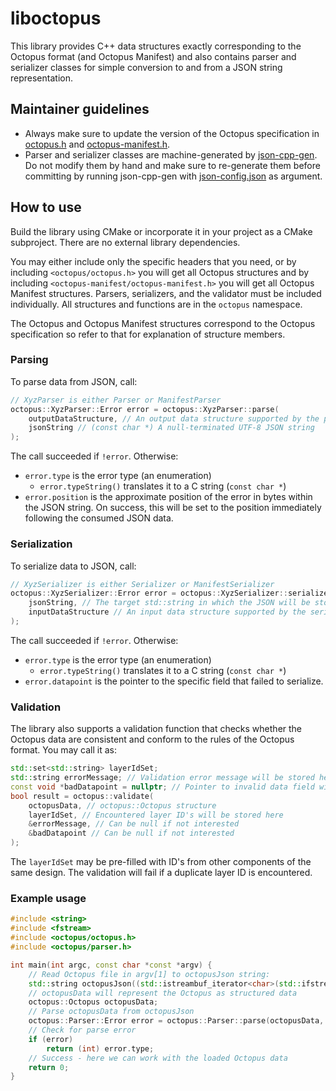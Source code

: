 
# liboctopus

This library provides C++ data structures exactly corresponding to the Octopus format (and Octopus Manifest) and also contains parser and serializer classes for simple conversion to and from a JSON string representation.

## Maintainer guidelines

- Always make sure to update the version of the Octopus specification in [octopus.h](octopus/octopus.h) and [octopus-manifest.h](octopus-manifest/octopus-manifest.h).
- Parser and serializer classes are machine-generated by [json-cpp-gen](https://github.com/Chlumsky/json-cpp-gen). Do not modify them by hand and make sure to re-generate them before committing by running json-cpp-gen with [json-config.json](json-config.json) as argument.

## How to use

Build the library using CMake or incorporate it in your project as a CMake subproject. There are no external library dependencies.

You may either include only the specific headers that you need, or by including `<octopus/octopus.h>` you will get all Octopus structures and by including `<octopus-manifest/octopus-manifest.h>` you will get all Octopus Manifest structures. Parsers, serializers, and the validator must be included individually. All structures and functions are in the `octopus` namespace.

The Octopus and Octopus Manifest structures correspond to the Octopus specification so refer to that for explanation of structure members.

### Parsing

To parse data from JSON, call:

```c++
// XyzParser is either Parser or ManifestParser
octopus::XyzParser::Error error = octopus::XyzParser::parse(
    outputDataStructure, // An output data structure supported by the parser
    jsonString // (const char *) A null-terminated UTF-8 JSON string
);
```

The call succeeded if `!error`. Otherwise:
- `error.type` is the error type (an enumeration)
    - `error.typeString()` translates it to a C string (`const char *`)
- `error.position` is the approximate position of the error in bytes within the JSON string. On success, this will be set to the position immediately following the consumed JSON data.

### Serialization

To serialize data to JSON, call:

```c++
// XyzSerializer is either Serializer or ManifestSerializer
octopus::XyzSerializer::Error error = octopus::XyzSerializer::serialize(
    jsonString, // The target std::string in which the JSON will be stored
    inputDataStructure // An input data structure supported by the serializer
);
```

The call succeeded if `!error`. Otherwise:
- `error.type` is the error type (an enumeration)
    - `error.typeString()` translates it to a C string (`const char *`)
- `error.datapoint` is the pointer to the specific field that failed to serialize.

### Validation

The library also supports a validation function that checks whether the Octopus data are consistent and conform to the rules of the Octopus format. You may call it as:

```c++
std::set<std::string> layerIdSet;
std::string errorMessage; // Validation error message will be stored here
const void *badDatapoint = nullptr; // Pointer to invalid data field will be stored here
bool result = octopus::validate(
    octopusData, // octopus::Octopus structure
    layerIdSet, // Encountered layer ID's will be stored here
    &errorMessage, // Can be null if not interested
    &badDatapoint // Can be null if not interested
);
```

The `layerIdSet` may be pre-filled with ID's from other components of the same design. The validation will fail if a duplicate layer ID is encountered.

### Example usage

```c++
#include <string>
#include <fstream>
#include <octopus/octopus.h>
#include <octopus/parser.h>

int main(int argc, const char *const *argv) {
    // Read Octopus file in argv[1] to octopusJson string:
    std::string octopusJson((std::istreambuf_iterator<char>(std::ifstream(argv[1]))), std::istreambuf_iterator<char>());
    // octopusData will represent the Octopus as structured data
    octopus::Octopus octopusData;
    // Parse octopusData from octopusJson
    octopus::Parser::Error error = octopus::Parser::parse(octopusData, octopusJson.c_str());
    // Check for parse error
    if (error)
        return (int) error.type;
    // Success - here we can work with the loaded Octopus data
    return 0;
}
```

